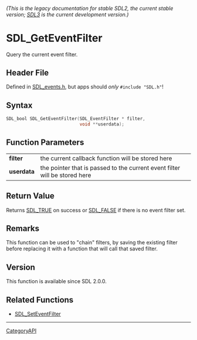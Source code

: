###### (This is the legacy documentation for stable SDL2, the current stable version; [SDL3](https://wiki.libsdl.org/SDL3/) is the current development version.)
# SDL_GetEventFilter

Query the current event filter.

## Header File

Defined in [SDL_events.h](https://github.com/libsdl-org/SDL/blob/SDL2/include/SDL_events.h), but apps should _only_ `#include "SDL.h"`!

## Syntax

```c
SDL_bool SDL_GetEventFilter(SDL_EventFilter * filter,
                            void **userdata);

```

## Function Parameters

|                  |                                                                            |
| ---------------- | -------------------------------------------------------------------------- |
| **filter**       | the current callback function will be stored here                          |
| **userdata**     | the pointer that is passed to the current event filter will be stored here |

## Return Value

Returns [SDL_TRUE](SDL_TRUE) on success or [SDL_FALSE](SDL_FALSE) if there
is no event filter set.

## Remarks

This function can be used to "chain" filters, by saving the existing filter
before replacing it with a function that will call that saved filter.

## Version

This function is available since SDL 2.0.0.

## Related Functions

* [SDL_SetEventFilter](SDL_SetEventFilter)

----
[CategoryAPI](CategoryAPI)

